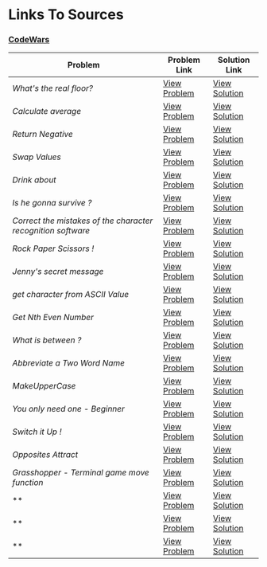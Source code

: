 # Links To Sources

### [CodeWars](https://codewars.com)


|        Problem                              |              Problem Link                                               |                     Solution Link                   |
|---------------------------------------------|-------------------------------------------------------------------------|-----------------------------------------------------|
| *What's the real floor?*                    | [View Problem](https://www.codewars.com/kata/574b3b1599d8f897470018f6)  | [View Solution](what's_the_real_floor.cpp)      
| *Calculate average*                         | [View Problem](https://www.codewars.com/kata/57a2013acf1fa5bfc4000921)  | [View Solution](calculate_average.cpp)      
| *Return Negative*                           | [View Problem](https://www.codewars.com/kata/55685cd7ad70877c23000102)  | [View Solution](return_negative.cpp)      
| *Swap Values*                               | [View Problem](https://www.codewars.com/kata/5388f0e00b24c5635e000fc6)  | [View Solution](swap_values.cpp)      
| *Drink about*                               | [View Problem](https://www.codewars.com/kata/56170e844da7c6f647000063)  | [View Solution](drink_about.cpp)      
| *Is he gonna survive ?*                     | [View Problem](https://www.codewars.com/kata/59ca8246d751df55cc00014c)  | [View Solution](is_he_gonna_survive.cpp)      
| *Correct the mistakes of the character recognition software*  | [View Problem](https://www.codewars.com/kata/577bd026df78c19bca0002c0)  | [View Solution](correct_mistakes.cpp)  
| *Rock Paper Scissors !*                     | [View Problem](https://www.codewars.com/kata/5672a98bdbdd995fad00000f)  | [View Solution](rock_paper_scissors.cpp)      
| *Jenny's secret message*                    | [View Problem](https://www.codewars.com/kata/55225023e1be1ec8bc000390)  | [View Solution](jenny's_secret_message.cpp)      
| *get character from ASCII Value*            | [View Problem](https://www.codewars.com/kata/55ad04714f0b468e8200001c)  | [View Solution](get_character_from_ASCII_value.cpp)      
| *Get Nth Even Number*                       | [View Problem](https://www.codewars.com/kata/5933a1f8552bc2750a0000ed)  | [View Solution](get_nth_even_number.cpp)      
| *What is between ?*                         | [View Problem](https://www.codewars.com/kata/55ecd718f46fba02e5000029)  | [View Solution](what_is_between.cpp)      
| *Abbreviate a Two Word Name*                | [View Problem](https://www.codewars.com/kata/57eadb7ecd143f4c9c0000a3)  | [View Solution](abbreviate_a_two_word_name.cpp)      
| *MakeUpperCase*                             | [View Problem](https://www.codewars.com/kata/57a0556c7cb1f31ab3000ad7)  | [View Solution](make_upper_case.cpp)      
| *You only need one - Beginner*              | [View Problem](https://www.codewars.com/kata/57cc975ed542d3148f00015b)  | [View Solution](you_only_need_one-beginner.cpp)      
| *Switch it Up !*                            | [View Problem](https://www.codewars.com/kata/5808dcb8f0ed42ae34000031)  | [View Solution](switch_it_up.cpp)      
| *Opposites Attract*                         | [View Problem](https://www.codewars.com/kata/555086d53eac039a2a000083)  | [View Solution](opposites_attract.cpp)      
| *Grasshopper - Terminal game move function* | [View Problem](https://www.codewars.com/kata/563a631f7cbbc236cf0000c2)  | [View Solution](grasshopper-terminal_function.cpp)   
| **                               | [View Problem](https://www.codewars.com/kata/)  | [View Solution](.cpp)      
| **                               | [View Problem](https://www.codewars.com/kata/)  | [View Solution](.cpp)      
| **                               | [View Problem](https://www.codewars.com/kata/)  | [View Solution](.cpp)      
  
